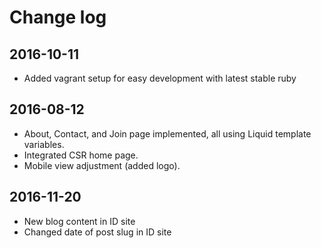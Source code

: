 # Change log

## 2016-10-11

 * Added vagrant setup for easy development with latest stable ruby

## 2016-08-12

* About, Contact, and Join page implemented, all using Liquid template variables.
* Integrated CSR home page.
* Mobile view adjustment (added logo).

## 2016-11-20

* New blog content in ID site
* Changed date of post slug in ID site
